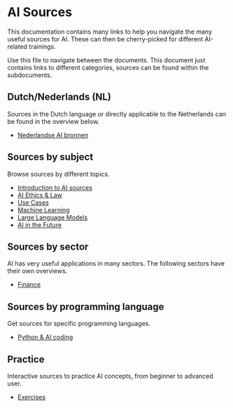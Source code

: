# AI Sources

This documentation contains many links to help you navigate the many useful sources for AI. 
These can then be cherry-picked for different AI-related trainings.

Use this file to navigate between the documents. This document just contains links 
to different categories, sources can be found within the subdocuments.

## Dutch/Nederlands (NL)

Sources in the Dutch language or directly applicable to the Netherlands can 
be found in the overview below.

- [Nederlandse AI bronnen](AI_nl)

## Sources by subject

Browse sources by different topics.

- [Introduction to AI sources](./intro_sources.md)
- [AI Ethics & Law](AI_ethics)
- [Use Cases](AI_use_cases.md)
- [Machine Learning](./ML_sources.md)
- [Large Language Models](./LLM_sources.md)
- [AI in the Future](AI_future)

## Sources by sector

AI has very useful applications in many sectors. The following sectors have their own 
overviews.

- [Finance](AI_finance)

## Sources by programming language

Get sources for specific programming languages.

- [Python & AI coding](./Python_sources.md)

## Practice

Interactive sources to practice AI concepts, from beginner to advanced user.

- [Exercises](exercises)